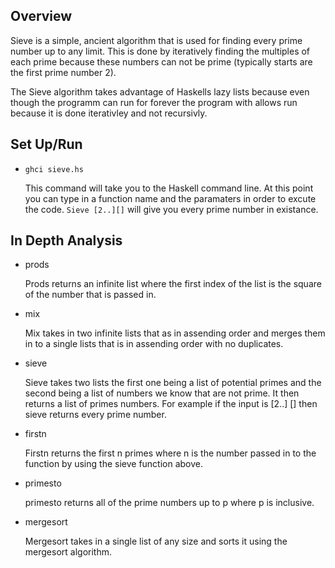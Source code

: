## Overview
Sieve is a simple, ancient algorithm that is used for finding every prime number up to any limit.
This is done by iteratively finding the multiples of each prime because these numbers can not be prime (typically starts are the first prime number 2). 

The Sieve algorithm takes advantage of Haskells lazy lists because even though the programm can run for forever the program with allows run because it is done iterativley and not 
recursivly. 

## Set Up/Run

- `ghci sieve.hs`

    This command will take you to the Haskell command line. At this point you can type in a function name and the paramaters in order to excute the code.  `Sieve [2..][]` will give you every prime number in existance.  

## In Depth Analysis
- prods

    Prods returns an infinite list where the first index of the list is the square of the number that is passed in.
- mix

    Mix takes in two infinite lists that as in assending order and merges them in to a single lists that is in assending order with no duplicates.
- sieve
 
    Sieve takes two lists the first one being a list of potential primes and the second being a list of numbers we know that are not prime.  It then returns a list of primes numbers. For example if the input is [2..] [] then sieve returns every prime number. 
- firstn

    Firstn returns the first n primes where n is the number passed in to the function by using the sieve function above.  
- primesto

    primesto returns all of the prime numbers up to p where p is inclusive.  
- mergesort

    Mergesort takes in a single list of any size and sorts it using the mergesort algorithm.
